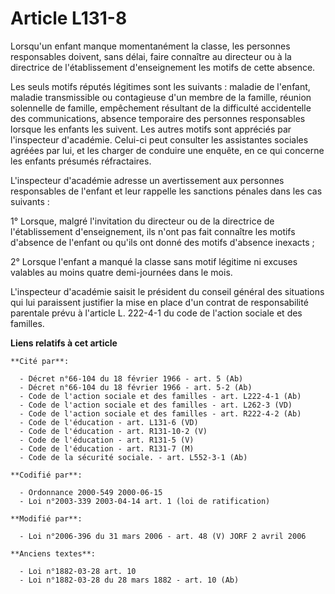 # Article L131-8

Lorsqu'un enfant manque momentanément la classe, les personnes responsables doivent, sans délai, faire connaître au directeur
ou à la directrice de l'établissement d'enseignement les motifs de cette absence.

Les seuls motifs réputés légitimes sont les suivants : maladie de l'enfant, maladie transmissible ou contagieuse d'un membre
de la famille, réunion solennelle de famille, empêchement résultant de la difficulté accidentelle des communications, absence
temporaire des personnes responsables lorsque les enfants les suivent. Les autres motifs sont appréciés par l'inspecteur
d'académie. Celui-ci peut consulter les assistantes sociales agréées par lui, et les charger de conduire une enquête, en ce
qui concerne les enfants présumés réfractaires.

L'inspecteur d'académie adresse un avertissement aux personnes responsables de l'enfant et leur rappelle les sanctions
pénales dans les cas suivants :

1° Lorsque, malgré l'invitation du directeur ou de la directrice de l'établissement d'enseignement, ils n'ont pas fait
connaître les motifs d'absence de l'enfant ou qu'ils ont donné des motifs d'absence inexacts ;

2° Lorsque l'enfant a manqué la classe sans motif légitime ni excuses valables au moins quatre demi-journées dans le mois.

L'inspecteur d'académie saisit le président du conseil général des situations qui lui paraissent justifier la mise en place
d'un contrat de responsabilité parentale prévu à l'article L. 222-4-1 du code de l'action sociale et des familles.

**Liens relatifs à cet article**

	**Cité par**:

	  - Décret n°66-104 du 18 février 1966 - art. 5 (Ab)
	  - Décret n°66-104 du 18 février 1966 - art. 5-2 (Ab)
	  - Code de l'action sociale et des familles - art. L222-4-1 (Ab)
	  - Code de l'action sociale et des familles - art. L262-3 (VD)
	  - Code de l'action sociale et des familles - art. R222-4-2 (Ab)
	  - Code de l'éducation - art. L131-6 (VD)
	  - Code de l'éducation - art. R131-10-2 (V)
	  - Code de l'éducation - art. R131-5 (V)
	  - Code de l'éducation - art. R131-7 (M)
	  - Code de la sécurité sociale. - art. L552-3-1 (Ab)

	**Codifié par**:

	  - Ordonnance 2000-549 2000-06-15
	  - Loi n°2003-339 2003-04-14 art. 1 (loi de ratification)

	**Modifié par**:

	  - Loi n°2006-396 du 31 mars 2006 - art. 48 (V) JORF 2 avril 2006

	**Anciens textes**:

	  - Loi n°1882-03-28 art. 10
	  - Loi n°1882-03-28 du 28 mars 1882 - art. 10 (Ab)
